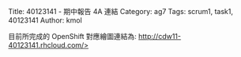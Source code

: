 Title: 40123141 -  期中報告 4A 連結
Category: ag7
Tags: scrum1, task1, 40123141
Author: kmol

 
 
 

目前所完成的 OpenShift 對應繪圖連結為: <a href="http://cdw11-40123141.rhcloud.com/">http://cdw11-40123141.rhcloud.com/>

